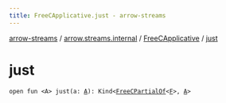 ```yaml
---
title: FreeCApplicative.just - arrow-streams
---
```


[arrow-streams](../../index.html) / [arrow.streams.internal](../index.html) / [FreeCApplicative](index.html) / [just](./just.html)

# just

`open fun <A> just(a: `[`A`](just.html#A)`): Kind<`[`FreeCPartialOf`](../-free-c-partial-of.html)`<`[`F`](index.html#F)`>, `[`A`](just.html#A)`>`
